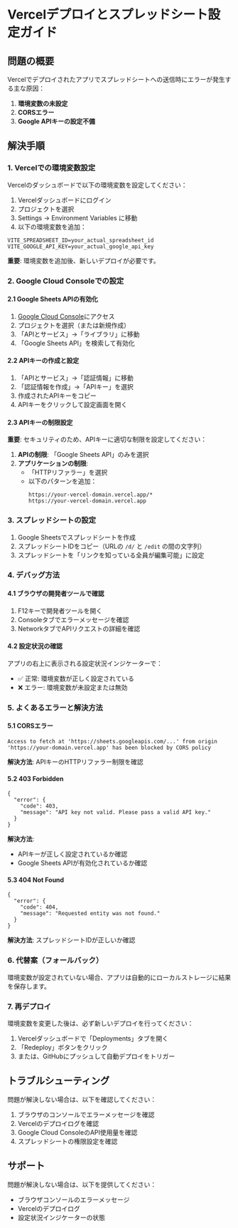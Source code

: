 # Vercelデプロイとスプレッドシート設定ガイド

## 問題の概要

Vercelでデプロイされたアプリでスプレッドシートへの送信時にエラーが発生する主な原因：

1. **環境変数の未設定**
2. **CORSエラー**
3. **Google APIキーの設定不備**

## 解決手順

### 1. Vercelでの環境変数設定

Vercelのダッシュボードで以下の環境変数を設定してください：

1. Vercelダッシュボードにログイン
2. プロジェクトを選択
3. Settings → Environment Variables に移動
4. 以下の環境変数を追加：

```
VITE_SPREADSHEET_ID=your_actual_spreadsheet_id
VITE_GOOGLE_API_KEY=your_actual_google_api_key
```

**重要**: 環境変数を追加後、新しいデプロイが必要です。

### 2. Google Cloud Consoleでの設定

#### 2.1 Google Sheets APIの有効化

1. [Google Cloud Console](https://console.cloud.google.com/)にアクセス
2. プロジェクトを選択（または新規作成）
3. 「APIとサービス」→「ライブラリ」に移動
4. 「Google Sheets API」を検索して有効化

#### 2.2 APIキーの作成と設定

1. 「APIとサービス」→「認証情報」に移動
2. 「認証情報を作成」→「APIキー」を選択
3. 作成されたAPIキーをコピー
4. APIキーをクリックして設定画面を開く

#### 2.3 APIキーの制限設定

**重要**: セキュリティのため、APIキーに適切な制限を設定してください：

1. **APIの制限**: 「Google Sheets API」のみを選択
2. **アプリケーションの制限**: 
   - 「HTTPリファラー」を選択
   - 以下のパターンを追加：
     ```
     https://your-vercel-domain.vercel.app/*
     https://your-vercel-domain.vercel.app
     ```

### 3. スプレッドシートの設定

1. Google Sheetsでスプレッドシートを作成
2. スプレッドシートIDをコピー（URLの `/d/` と `/edit` の間の文字列）
3. スプレッドシートを「リンクを知っている全員が編集可能」に設定

### 4. デバッグ方法

#### 4.1 ブラウザの開発者ツールで確認

1. F12キーで開発者ツールを開く
2. Consoleタブでエラーメッセージを確認
3. NetworkタブでAPIリクエストの詳細を確認

#### 4.2 設定状況の確認

アプリの右上に表示される設定状況インジケーターで：
- ✅ 正常: 環境変数が正しく設定されている
- ❌ エラー: 環境変数が未設定または無効

### 5. よくあるエラーと解決方法

#### 5.1 CORSエラー
```
Access to fetch at 'https://sheets.googleapis.com/...' from origin 'https://your-domain.vercel.app' has been blocked by CORS policy
```

**解決方法**: APIキーのHTTPリファラー制限を確認

#### 5.2 403 Forbidden
```
{
  "error": {
    "code": 403,
    "message": "API key not valid. Please pass a valid API key."
  }
}
```

**解決方法**: 
- APIキーが正しく設定されているか確認
- Google Sheets APIが有効化されているか確認

#### 5.3 404 Not Found
```
{
  "error": {
    "code": 404,
    "message": "Requested entity was not found."
  }
}
```

**解決方法**: スプレッドシートIDが正しいか確認

### 6. 代替案（フォールバック）

環境変数が設定されていない場合、アプリは自動的にローカルストレージに結果を保存します。

### 7. 再デプロイ

環境変数を変更した後は、必ず新しいデプロイを行ってください：

1. Vercelダッシュボードで「Deployments」タブを開く
2. 「Redeploy」ボタンをクリック
3. または、GitHubにプッシュして自動デプロイをトリガー

## トラブルシューティング

問題が解決しない場合は、以下を確認してください：

1. ブラウザのコンソールでエラーメッセージを確認
2. Vercelのデプロイログを確認
3. Google Cloud ConsoleのAPI使用量を確認
4. スプレッドシートの権限設定を確認

## サポート

問題が解決しない場合は、以下を提供してください：
- ブラウザコンソールのエラーメッセージ
- Vercelのデプロイログ
- 設定状況インジケーターの状態
